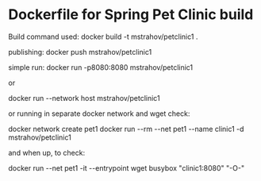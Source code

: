 #  Dockerfile for Spring Pet Clinic build


Build command used:
docker build -t mstrahov/petclinic1 .

publishing:
docker push mstrahov/petclinic1

simple run:
docker run -p8080:8080 mstrahov/petclinic1

or 

docker run --network host mstrahov/petclinic1

or running in separate docker network and wget check:

docker network create pet1
docker run --rm --net pet1 --name clinic1 -d mstrahov/petclinic1

and when up, to check:

docker run --net pet1 -it --entrypoint wget  busybox "clinic1:8080" "-O-"


